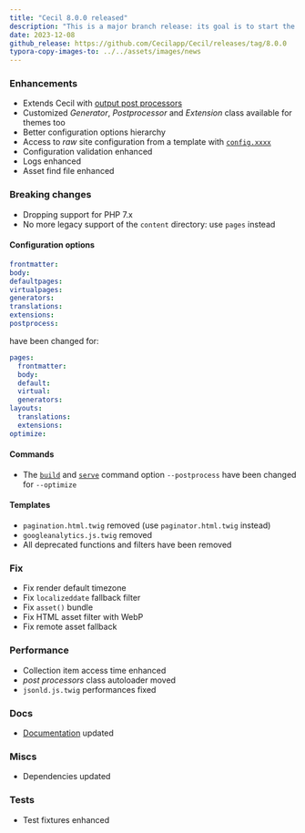 ```yaml
---
title: "Cecil 8.0.0 released"
description: "This is a major branch release: its goal is to start the road to PHP 8 🐘"
date: 2023-12-08
github_release: https://github.com/Cecilapp/Cecil/releases/tag/8.0.0
typora-copy-images-to: ../../assets/images/news
---
```


### Enhancements

- Extends Cecil with [output post processors](/documentation/extend/#output-post-processor)
- Customized *Generator*, *Postprocessor* and *Extension* class available for themes too
- Better configuration options hierarchy
- Access to *raw* site configuration from a template with [`config.xxxx`](https://8-x-dev--cecilapp.netlify.app/documentation/templates/#site)
- Configuration validation enhanced
- Logs enhanced
- Asset find file enhanced

### Breaking changes

- Dropping support for PHP 7.x
- No more legacy support of the `content` directory: use `pages` instead

#### Configuration options

```yaml
frontmatter:
body:
defaultpages:
virtualpages:
generators:
translations:
extensions:
postprocess:
```

have been changed for:

```yaml
pages:
  frontmatter:
  body:
  default:
  virtual:
  generators:
layouts:
  translations:
  extensions:
optimize:
```

#### Commands

- The [`build`](https://8-x-dev.cecil.app/documentation/commands/#build) and [`serve`](https://8-x-dev.cecil.app/documentation/commands/#serve) command option `--postprocess` have been changed for `--optimize`

#### Templates

- `pagination.html.twig` removed (use `paginator.html.twig` instead)
- `googleanalytics.js.twig` removed
- All deprecated functions and filters have been removed

### Fix

- Fix render default timezone
- Fix `localizeddate` fallback filter
- Fix `asset()` bundle
- Fix HTML asset filter with WebP
- Fix remote asset fallback

### Performance

- Collection item access time enhanced
- *post processors* class autoloader moved
- `jsonld.js.twig` performances fixed

### Docs

- [Documentation](/documentation/) updated

### Miscs

- Dependencies updated

### Tests

- Test fixtures enhanced
